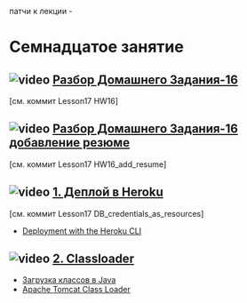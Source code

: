 патчи к лекции - 


# Семнадцатое занятие

## ![video](https://cloud.githubusercontent.com/assets/13649199/13672715/06dbc6ce-e6e7-11e5-81a9-04fbddb9e488.png) [Разбор Домашнего Задания-16](https://drive.google.com/file/d/1DQJBtmqAGyvzi4Xd2GGeTQhYgnHbJCgU/view?usp=sharing)
[см. коммит Lesson17 HW16]

## ![video](https://cloud.githubusercontent.com/assets/13649199/13672715/06dbc6ce-e6e7-11e5-81a9-04fbddb9e488.png) [Разбор Домашнего Задания-16 добавление резюме](https://drive.google.com/file/d/1A0Xs9ZlhPYNTqWMUwrVu-EJFfPl713Z-/view?usp=sharing)
[см. коммит Lesson17 HW16_add_resume]

## ![video](https://cloud.githubusercontent.com/assets/13649199/13672715/06dbc6ce-e6e7-11e5-81a9-04fbddb9e488.png) [1. Деплой в Heroku](https://drive.google.com/file/d/1v8T3SO9hrxR_HrLfn-UZHmfu4F8ohQy1/view?usp=sharing)
[см. коммит Lesson17 DB_credentials_as_resources]
- <a href="https://devcenter.heroku.com/articles/war-deployment#deployment-with-the-heroku-cli">Deployment with the Heroku CLI</a>

## ![video](https://cloud.githubusercontent.com/assets/13649199/13672715/06dbc6ce-e6e7-11e5-81a9-04fbddb9e488.png) [2. Classloader](https://drive.google.com/file/d/1fFlx9Y--CaHkUvFbSANeLs0XThMdTLMP/view?usp=sharing)
- <a href="https://habrahabr.ru/post/103830/">Загрузка классов в Java</a>
- <a href="https://tomcat.apache.org/tomcat-8.0-doc/class-loader-howto.html">Apache Tomcat Class Loader</a>
